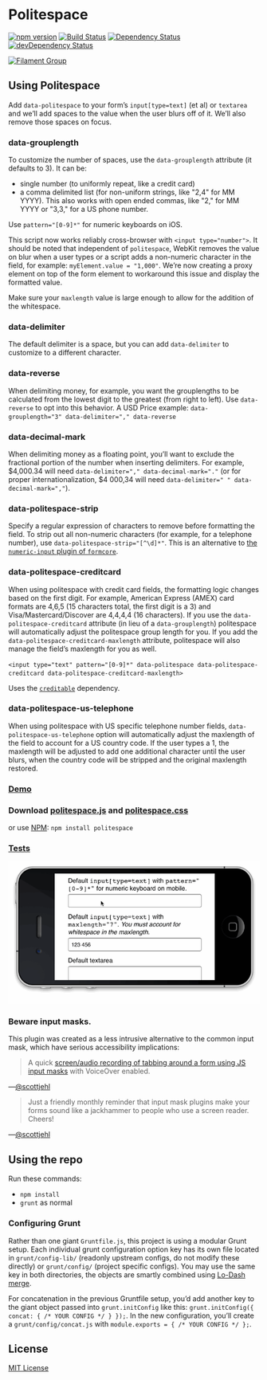 # Politespace

[![npm version](https://badge.fury.io/js/politespace.svg)](https://badge.fury.io/js/politespace)
[![Build Status](https://img.shields.io/travis/filamentgroup/politespace/master.svg)](https://travis-ci.org/filamentgroup/politespace)
[![Dependency Status](https://david-dm.org/filamentgroup/politespace.svg?theme=shields.io)](https://david-dm.org/filamentgroup/politespace)
[![devDependency Status](https://david-dm.org/filamentgroup/politespace/dev-status.svg?theme=shields.io)](https://david-dm.org/filamentgroup/politespace#info=devDependencies)

[![Filament Group](http://filamentgroup.com/images/fg-logo-positive-sm-crop.png) ](http://www.filamentgroup.com/)

## Using Politespace

Add `data-politespace` to your form’s `input[type=text]` (et al) or `textarea` and we’ll add spaces to the value when the user blurs off of it. We’ll also remove those spaces on focus.

### data-grouplength

To customize the number of spaces, use the `data-grouplength` attribute (it defaults to 3). It can be:

 * single number (to uniformly repeat, like a credit card)
 * a comma delimited list (for non-uniform strings, like "2,4" for MM YYYY). This also works with open ended commas, like "2," for MM YYYY or "3,3," for a US phone number.

Use `pattern="[0-9]*"` for numeric keyboards on iOS.

This script now works reliably cross-browser with `<input type="number">`. It should be noted that independent of `politespace`, WebKit removes the value on blur when a user types or a script adds a non-numeric character in the field, for example: `myElement.value = "1,000"`. We’re now creating a proxy element on top of the form element to workaround this issue and display the formatted value.

Make sure your `maxlength` value is large enough to allow for the addition of the whitespace.

### data-delimiter

The default delimiter is a space, but you can add `data-delimiter` to customize to a different character.

### data-reverse

When delimiting money, for example, you want the grouplengths to be calculated from the lowest digit to the greatest (from right to left). Use `data-reverse` to opt into this behavior. A USD Price example: `data-grouplength="3" data-delimiter="," data-reverse`

### data-decimal-mark

When delimiting money as a floating point, you’ll want to exclude the fractional portion of the number when inserting delimiters. For example, $4,000.34 will need `data-delimiter="," data-decimal-mark="."` (or for proper internationalization, $4 000,34 will need `data-delimiter=" " data-decimal-mark=","`).

### data-politespace-strip

Specify a regular expression of characters to remove before formatting the field. To strip out all non-numeric characters (for example, for a telephone number), use `data-politespace-strip="[^\d]*"`. This is an alternative to [the `numeric-input` plugin of `formcore`](https://github.com/filamentgroup/formcore#numeric-input).

### data-politespace-creditcard

When using politespace with credit card fields, the formatting logic changes based on the first digit. For example, American Express (AMEX) card formats are 4,6,5 (15 characters total, the first digit is a 3) and Visa/Mastercard/Discover are 4,4,4,4 (16 characters). If you use the `data-politespace-creditcard` attribute (in lieu of a `data-grouplength`) politespace will automatically adjust the politespace group length for you. If you add the `data-politespace-creditcard-maxlength` attribute, politespace will also manage the field’s maxlength for you as well.

`<input type="text" pattern="[0-9]*" data-politespace data-politespace-creditcard data-politespace-creditcard-maxlength>`

Uses the [`creditable`](https://github.com/filamentgroup/creditable) dependency.

### data-politespace-us-telephone

When using politespace with US specific telephone number fields, `data-politespace-us-telephone` option will automatically adjust the maxlength of the field to account for a US country code. If the user types a 1, the maxlength will be adjusted to add one additional character until the user blurs, when the country code will be stripped and the original maxlength restored.

### [Demo](http://filamentgroup.github.io/politespace/demo/demo.html)

### Download [politespace.js](http://filamentgroup.github.io/politespace/dist/politespace.js) and [politespace.css](http://filamentgroup.github.io/politespace/dist/politespace.css)

or use [NPM](https://www.npmjs.com/): `npm install politespace`

### [Tests](http://filamentgroup.github.io/politespace/test/test.html)

![](assets/politespace.gif)

### Beware input masks.

This plugin was created as a less intrusive alternative to the common input mask, which have serious accessibility implications:

> A quick [screen/audio recording of tabbing around a form using JS input masks](https://docs.google.com/file/d/0B9rGmqNcHo-mRGpMS0xQbzVzeGM/edit) with VoiceOver enabled.

—[@scottjehl](https://twitter.com/scottjehl/status/317313054503211010)

> Just a friendly monthly reminder that input mask plugins make your forms sound like a jackhammer to people who use a screen reader. Cheers!

—[@scottjehl](https://twitter.com/scottjehl/statuses/317291417326206976)

## Using the repo

Run these commands:

 * `npm install`
 * `grunt` as normal

### Configuring Grunt

Rather than one giant `Gruntfile.js`, this project is using a modular Grunt setup. Each individual grunt configuration option key has its own file located in `grunt/config-lib/` (readonly upstream configs, do not modify these directly) or `grunt/config/` (project specific configs). You may use the same key in both directories, the objects are smartly combined using [Lo-Dash merge](http://lodash.com/docs#merge).

For concatenation in the previous Gruntfile setup, you’d add another key to the giant object passed into `grunt.initConfig` like this: `grunt.initConfig({ concat: { /* YOUR CONFIG */ } });`. In the new configuration, you’ll create a `grunt/config/concat.js` with `module.exports = { /* YOUR CONFIG */ };`.

## License

[MIT License](http://en.wikipedia.org/wiki/MIT_License)
